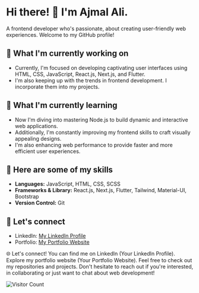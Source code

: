 # Hi there! 👋 I'm Ajmal Ali.

A frontend developer who's passionate, about creating user-friendly web experiences. Welcome to my GitHub profile!

## 🔭 What I'm currently working on

- Currently, I'm focused on developing captivating user interfaces using HTML, CSS, JavaScript, React.js, Next.js, and Flutter.
- I'm also keeping up with the trends in frontend development. I incorporate them into my projects.

## 🌱 What I'm currently learning

- Now I'm diving into mastering Node.js to build dynamic and interactive web applications.
- Additionally, I'm constantly improving my frontend skills to craft visually appealing designs.
- I'm also enhancing web performance to provide faster and more efficient user experiences.


## 🚀 Here are some of my skills

- **Languages:** JavaScript, HTML, CSS, SCSS
- **Frameworks & Library:** React.js, Next.js, Flutter, Tailwind, Material-UI, Bootstrap
- **Version Control:** Git

## 💼 Let's connect

- LinkedIn: [My LinkedIn Profile](https://www.linkedin.com/in/ajmal-ali10)
- Portfolio: [My Portfolio Website](https://www.crio.do/learn/portfolio/officialajmalali10/)

🌐 Let's connect! You can find me on LinkedIn (Your LinkedIn Profile). Explore my portfolio website (Your Portfolio Website). Feel free to check out my repositories and projects. Don't hesitate to reach out if you're interested, in collaborating or just want to chat about web development!


![Visitor Count](https://profile-counter.glitch.me/{AjmalAli10}/count.svg)


<!--
**AjmalAli10/AjmalAli10** is a ✨ _special_ ✨ repository because its `README.md` (this file) appears on your GitHub profile.

Here are some ideas to get you started:

- 🔭 I’m currently working on ...
- 🌱 I’m currently learning ...
- 👯 I’m looking to collaborate on ...
- 🤔 I’m looking for help with ...
- 💬 Ask me about ...
- 📫 How to reach me: ...
- 😄 Pronouns: ...
- ⚡ Fun fact: ...
-->
